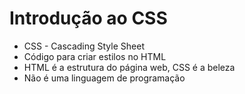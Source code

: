 # Introdução ao CSS

* CSS - Cascading Style Sheet
* Código para criar estilos no HTML
* HTML é a estrutura do página web, CSS é a beleza
* Não é uma linguagem de programação
